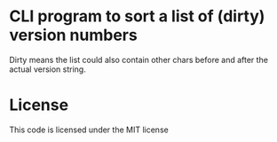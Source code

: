 # CLI program to sort a list of (dirty) version numbers

Dirty means the list could also contain other chars before and after the actual version string.

# License

This code is licensed under the MIT license

